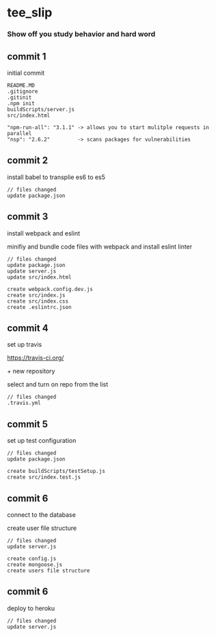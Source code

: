 # tee_slip
### Show off you study behavior and hard word

## commit 1
initial commit
```
README.MD
.gitignore
.gitinit
.npm init
buildScripts/server.js
src/index.html
```

```
"npm-run-all": "3.1.1" -> allows you to start mulitple requests in parallel
"nsp": "2.6.2"         -> scans packages for vulnerabilities
```

## commit 2
install babel to transplie es6 to es5

```
// files changed
update package.json
```

## commit 3
install webpack and eslint

minifiy and bundle code files with webpack and install eslint linter

```
// files changed
update package.json
update server.js
update src/index.html

create webpack.config.dev.js
create src/index.js
create src/index.css
create .eslintrc.json
```
## commit 4
set up travis

https://travis-ci.org/

\+ new repository

select and turn on repo from the list

```
// files changed
.travis.yml
```

## commit 5
set up test configuration

```
// files changed
update package.json

create buildScripts/testSetup.js
create src/index.test.js
```

## commit 6
connect to the database

create user file structure

```
// files changed
update server.js

create config.js
create mongoose.js
create users file structure
```

## commit 6
deploy to heroku

```
// files changed
update server.js

```

